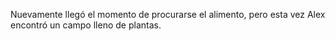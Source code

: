 Nuevamente llegó el momento de procurarse el alimento, pero esta vez Alex encontró un campo lleno de plantas.